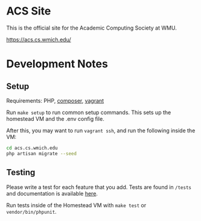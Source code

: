 # ACS Site

This is the official site for the Academic Computing Society at WMU.

https://acs.cs.wmich.edu/

# Development Notes

## Setup

Requirements: PHP, [composer](https://getcomposer.org), [vagrant](https://vagrantup.com)

Run `make setup` to run common setup commands. This sets up the homestead VM and the .env config file.

After this, you may want to run `vagrant ssh`, and run the following inside the VM:

```bash
cd acs.cs.wmich.edu
php artisan migrate --seed
```

## Testing

Please write a test for each feature that you add. Tests are found in `/tests` and documentation is available [here](https://laravel.com/docs/master/testing).

Run tests inside of the Homestead VM with `make test` or `vendor/bin/phpunit`.
